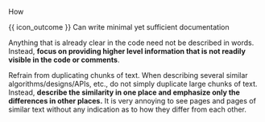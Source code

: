 <span id="title">How</span>

<span id="prereqs"></span>

<span id="outcomes">{{ icon_outcome }} Can write minimal yet sufficient documentation</span>

<div id="body">

Anything that is already clear in the code need not be described in words. Instead, **focus on providing higher level information that is not readily visible in the code or comments**.

Refrain from duplicating chunks of text. When describing several similar algorithms/designs/APIs, etc., do not simply duplicate large chunks of text. Instead, **describe the similarity in one place and emphasize only the differences in other places.** It is very annoying to see pages and pages of similar text without any indication as to how they differ from each other.

</div>

<div id="extras">
</div>